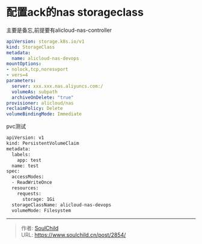 # 配置ack的nas storageclass

<!--more-->
主要是备忘,前提要有alicloud-nas-controller
```yaml
apiVersion: storage.k8s.io/v1
kind: StorageClass
metadata:
  name: alicloud-nas-devops
mountOptions:
- nolock,tcp,noresvport
- vers=4
parameters:
  server: xxx.xxx.nas.aliyuncs.com:/
  volumeAs: subpath
  archiveOnDelete: "true"
provisioner: alicloud/nas
reclaimPolicy: Delete
volumeBindingMode: Immediate
```

pvc测试
```bash
apiVersion: v1
kind: PersistentVolumeClaim
metadata:
  labels:
    app: test
  name: test
spec:
  accessModes:
  - ReadWriteOnce
  resources:
    requests:
      storage: 1Gi
  storageClassName: alicloud-nas-devops
  volumeMode: Filesystem
```


---

> 作者: [SoulChild](https://www.soulchild.cn)  
> URL: https://www.soulchild.cn/post/2854/  

